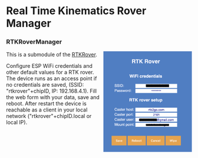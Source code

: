 # Real Time Kinematics Rover Manager
### RTKRoverManager

<img align="right" src="./screenshots/RTKRoverManager.png" width="240"/>

This is a submodule of the [RTKRover](https://github.com/audio-communication-group/RTKRover).

Configure ESP WiFi credentials and other default values for a RTK rover. 
The device runs as an access point if no credentials are saved, (SSID: 
"rtkrover"+chipID, IP: 192.168.4.1). 
Fill the web form with your data, save and reboot. 
After restart the device is reachable as a client in your local network 
("rtkrover"+chipID.local or local IP).
